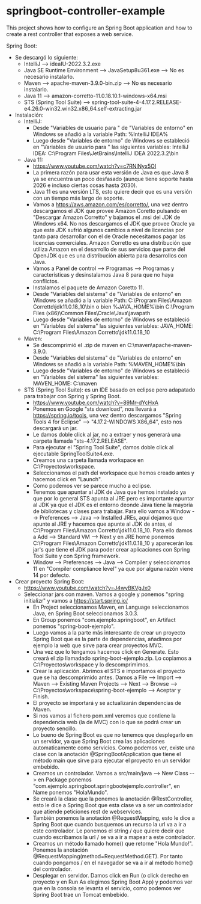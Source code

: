 # springboot-controller-example
This project shows how to configure an Spring Boot application and how to create a rest controller that exposes a web service.

Spring Boot:
- Se descargó lo siguiente:
  * IntelliJ --> ideaIU-2022.3.2.exe
  * Java SE Runtime Environment --> JavaSetup8u361.exe --> No es necesario instalarlo.
  * Maven --> apache-maven-3.9.0-bin.zip --> No es necesario instalarlo.
  * Java 11 --> amazon-corretto-11.0.18.10.1-windows-x64.msi
  * STS (Spring Tool Suite) --> spring-tool-suite-4-4.17.2.RELEASE-e4.26.0-win32.win32.x86_64.self-extracting.jar
- Instalación:
  * IntelliJ:
    + Desde "Variables de usuario para <user>" de "Variables de entorno" en Windows se añadió a la variable Path:
	  %IntelliJ IDEA% 
	+ Luego desde "Variables de entorno" de Windows se estableció en "Variables de usuario para <user>" las siguientes variables:
	  IntelliJ IDEA: C:\Program Files\JetBrains\IntelliJ IDEA 2022.3.2\bin  
  * Java 11:
    + https://www.youtube.com/watch?v=c7RNlNyx5OI
	+ La primera razón para usar esta versión de Java es que Java 8 ya se encuentra un poco desfasado (aunque tiene soporte hasta 2026 e incluso ciertas cosas hasta 2030).
	+ Java 11 es una versión LTS, esto quiere decir que es una versión con un tiempo más largo de soporte.
	+ Vamos a https://aws.amazon.com/es/corretto/, una vez dentro descargamos el JDK que provee Amazon Coretto pulsando en "Descargar Amazon Corretto" y bajamos el .msi del JDK de Windows x64. No nos descargamos el JDK que provee Oracle ya que este JDK sufrió algunos cambios a nivel de licencias por tanto para desarrollar con el de Oracle necesitamos pagar las licencias comerciales. Amazon Corretto es una distribución que utiliza Amazon en el desarrollo de sus servicios que parte del OpenJDK que es una distribución abierta para desarrollos con Java.
	+ Vamos a Panel de control --> Programas --> Programas y características y desinstalamos Java 8 para que no haya conflictos.
	+ Instalamos el paquete de Amazon Coretto 11.
    + Desde "Variables del sistema" de "Variables de entorno" en Windows se añadió a la variable Path:
	  C:\Program Files\Amazon Corretto\jdk11.0.18_10\bin o bien %JAVA_HOME%\bin
	  C:\Program Files (x86)\Common Files\Oracle\Java\javapath
	+ Luego desde "Variables de entorno" de Windows se estableció en "Variables del sistema" las siguientes variables:
	  JAVA_HOME: C:\Program Files\Amazon Corretto\jdk11.0.18_10	  
  * Maven:
    + Se descomprimió el .zip de maven en C:\maven\apache-maven-3.9.0.
	+ Desde "Variables del sistema" de "Variables de entorno" en Windows se añadió a la variable Path:
	  %MAVEN_HOME%\bin
	+ Luego desde "Variables de entorno" de Windows se estableció en "Variables del sistema" las siguientes variables:
	  MAVEN_HOME: C:\maven
  * STS (Spring Tool Suite): es un IDE basado en eclipse pero adapatado para trabajar con Spring y Spring Boot.
    + https://www.youtube.com/watch?v=89Mr-dYcHxA
    + Ponemos en Google "sts download", nos llevará a https://spring.io/tools, una vez dentro descargamos "Spring Tools 4 for Eclipse" --> "4.17.2-WINDOWS X86_64", esto nos descargará un jar.
	+ Le damos doble click al jar, no a extraer y nos generará una carpeta llamada "sts-4.17.2.RELEASE".
	+ Para ejecutar el "Spring Tool Suite", damos doble click al ejecutable SpringToolSuite4.exe.
	+ Creamos una carpeta llamada workspace en C:\Proyectos\workspace.
	+ Seleccionamos el path del workspace que hemos creado antes y hacemos click en "Launch".
	+ Como podemos ver se parece mucho a eclipse.
	+ Tenemos que apuntar al JDK de Java que hemos instalado ya que por lo general STS apunta al JRE pero es importante apuntar al JDK ya que el JDK es el entorno deonde Java tiene la mayoría de bibliotecas y clases para trabajar. Para ello vamos a Window --> Preferences --> Java --> Installed JREs, aquí dejamos que apunte al JRE y hacemos que apunte al JDK de antes, el C:\Program Files\Amazon Corretto\jdk11.0.18_10. Para ello damos a Add --> Standard VM --> Next y en JRE home ponemos C:\Program Files\Amazon Corretto\jdk11.0.18_10 y aparecerán los jar's que tiene el JDK para poder crear aplicaciones con Spring Tool Suite y con Spring framework.
	+ Window --> Preferences --> Java --> Compiler y seleccionamos 11 en "Compiler compliance level" ya que por alguna razón viene 14 por defecto.
- Crear proyecto Spring Boot:
  * https://www.youtube.com/watch?v=J4wyBKVgJx0	
  * Seleccionar jars con maven. Vamos a google y ponemos "spring initializr" y vamos a https://start.spring.io/
    + En Project seleccionamos Maven, en Language seleccionamos Java, en Spring Boot seleccionamos 3.0.3.
	+ En Group ponemos "com.ejemplo.springboot", en Artifact ponemos "spring-boot-ejemplo".
	+ Luego vamos a la parte más interesante de crear un proyecto Spring Boot que es la parte de dependencias, añadimos por ejemplo la web que sirve para crear proyectos MVC.
	+ Una vez que lo tengamos hacemos click en Generate. Esto creará el zip llamadado spring-boot-ejemplo.zip. Lo copiamos a C:\Proyectos\workspace y lo descomprimimos.
	+ Crear la aplicación. Abrimos el STS e importamos el proyecto que se ha descomprimido antes. Damos a File --> Import --> Maven --> Existing Maven Projects --> Next --> Browse --> C:\Proyectos\workspace\spring-boot-ejemplo --> Aceptar y Finish.
	+ El proyecto se importará y se actualizarán dependencias de Maven.
	+ Si nos vamos al fichero pom.xml veremos que contiene la dependencia web (la de MVC) con lo que se podrá crear un proyecto sencillo.
	+ Lo bueno de Spring Boot es que no tenemos que desplegarlo en un servidor, ya que Spring Boot crea las aplicaciones automaticamente como servicios. Como podemos ver, existe una clase con la anotación @SpringBootApplication que tiene el método main que sirve para ejecutar el proyecto en un servidor embebido.
	+ Creamos un controlador. Vamos a src/main/java --> New Class --> en Package ponemos "com.ejemplo.springboot.springbootejemplo.controller", en Name ponemos "HolaMundo".
	+ Se creará la clase que la ponemos la anotación @RestController, esto le dice a Spring Boot que esta clase va a ser un controlador que atiende peticiones rest de webservices.
	+ También ponemos la anotación @RequestMapping, esto le dice a Spring Boot que cuando busquemos un recurso la url va a ir a este controlador. Le ponemos el string / que quiere decir que cuando escribamos la url / se va a ir a mapear a este controlador.
	+ Creamos un método llamado home() que retorne "Hola Mundo!". Ponemos la anotación @RequestMapping(method=RequestMethod.GET). Por tanto cuando pongamos / en el navegador se va a ir al método home() del controlador.
	+ Desplegar en servidor. Damos click en Run (o click derecho en proyecto y en Run As elegimos Spring Boot App) y podemos ver que en la consola se levanta el servicio, como podemos ver Spring Boot trae un Tomcat embebido.
	
	
	
